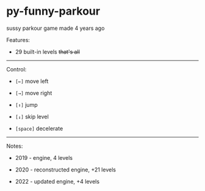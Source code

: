 # py-funny-parkour
sussy parkour game made 4 years ago


Features:

-  29 built-in levels ~~that's all~~

------------

Control:

-  `[←]` move left

-  `[→]` move right
  
-  `[↑]` jump
  
-  `[↓]` skip level
  
-  `[space]` decelerate

------------

Notes:

-  2019 - engine, 4 levels
  
-  2020 - reconstructed engine, +21 levels
  
-  2022 - updated engine, +4 levels
